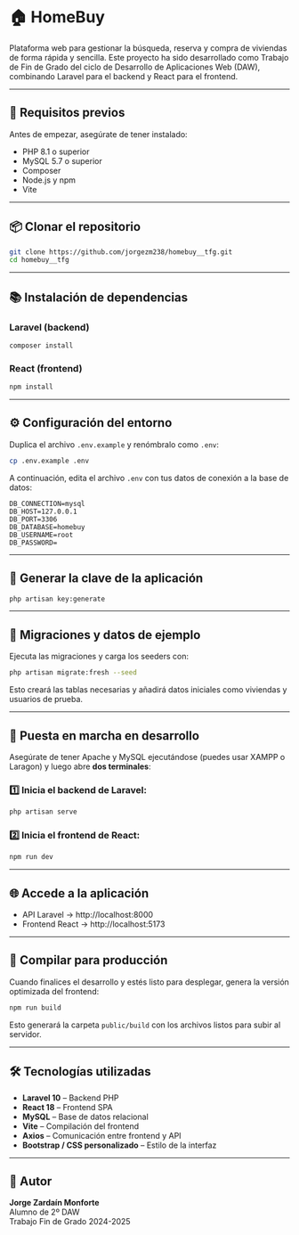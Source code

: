 # 🏠 HomeBuy

Plataforma web para gestionar la búsqueda, reserva y compra de viviendas de forma rápida y sencilla. Este proyecto ha sido desarrollado como Trabajo de Fin de Grado del ciclo de Desarrollo de Aplicaciones Web (DAW), combinando Laravel para el backend y React para el frontend.

---

## 📌 Requisitos previos

Antes de empezar, asegúrate de tener instalado:

- PHP 8.1 o superior  
- MySQL 5.7 o superior  
- Composer  
- Node.js y npm  
- Vite

---

## 📦 Clonar el repositorio

```bash
git clone https://github.com/jorgezm238/homebuy__tfg.git
cd homebuy__tfg
```

---

## 📚 Instalación de dependencias

### Laravel (backend)

```bash
composer install
```

### React (frontend)

```bash
npm install
```

---

## ⚙️ Configuración del entorno

Duplica el archivo `.env.example` y renómbralo como `.env`:

```bash
cp .env.example .env
```

A continuación, edita el archivo `.env` con tus datos de conexión a la base de datos:

```env
DB_CONNECTION=mysql
DB_HOST=127.0.0.1
DB_PORT=3306
DB_DATABASE=homebuy
DB_USERNAME=root
DB_PASSWORD=
```

---

## 🔑 Generar la clave de la aplicación

```bash
php artisan key:generate
```

---

## 🧱 Migraciones y datos de ejemplo

Ejecuta las migraciones y carga los seeders con:

```bash
php artisan migrate:fresh --seed
```

Esto creará las tablas necesarias y añadirá datos iniciales como viviendas y usuarios de prueba.

---

## 🧪 Puesta en marcha en desarrollo

Asegúrate de tener Apache y MySQL ejecutándose (puedes usar XAMPP o Laragon) y luego abre **dos terminales**:

### 1️⃣ Inicia el backend de Laravel:

```bash
php artisan serve
```

### 2️⃣ Inicia el frontend de React:

```bash
npm run dev
```

---

## 🌐 Accede a la aplicación

- API Laravel → http://localhost:8000  
- Frontend React → http://localhost:5173

---

## 🚀 Compilar para producción

Cuando finalices el desarrollo y estés listo para desplegar, genera la versión optimizada del frontend:

```bash
npm run build
```

Esto generará la carpeta `public/build` con los archivos listos para subir al servidor.

---

## 🛠 Tecnologías utilizadas

- **Laravel 10** – Backend PHP  
- **React 18** – Frontend SPA  
- **MySQL** – Base de datos relacional  
- **Vite** – Compilación del frontend  
- **Axios** – Comunicación entre frontend y API  
- **Bootstrap / CSS personalizado** – Estilo de la interfaz

---

## 👤 Autor

**Jorge Zardaín Monforte**  
Alumno de 2º DAW  
Trabajo Fin de Grado 2024-2025
